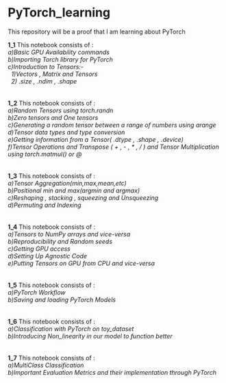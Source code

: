 # PyTorch_learning
This repository will be a proof that I am learning about PyTorch<br>

**1_1** This notebook consists of : <br>
*a)Basic GPU Availability commands*<br>
*b)Importing Torch library for PyTorch*<br>
*c)Introduction to Tensors:-*<br>
 &nbsp; *1)Vectors , Matrix and Tensors*<br>
 &nbsp; *2) .size , .ndim , .shape*<br>
<br>
<br>
**1_2** This notebook consists of : <br>
*a)Random Tensors using torch.randn*<br>
*b)Zero tensors and One tensors*<br>
*c)Generating a random tensor between a range of  numbers using arange*<br>
*d)Tensor data types and type conversion*<br>
*e)Getting information from a Tensor( .dtype , .shape , .device)*<br>
_f)Tensor Operations and Transpose ( + , - , * , / ) and Tensor Multiplication using torch.matmul() or @_  <br>
<br>
<br>
**1_3** This notebook consists of : <br>
*a)Tensor Aggregation(min,max,mean,etc)* <br>
*b)Positional min and max(argmin and argmax)* <br>
*c)Reshaping , stacking , squeezing and Unsqueezing* <br>
*d)Permuting and Indexing* <br>
<br>
<br>
**1_4** This notebook consists of : <br>
*a)Tensors to NumPy arrays and vice-versa*<br>
*b)Reproducibility and Random seeds*<br>
*c)Getting GPU access*<br>
*d)Setting Up Agnostic Code*<br>
*e)Putting Tensors on GPU from CPU and vice-versa*<br>
<br>
<br>
**1_5** This notebook consists of : <br>
*a)PyTorch Workflow*<br>
*b)Saving and loading PyTorch Models*<br>
<br>
<br>
**1_6** This notebook consists of : <br>
*a)Classification with PyTorch on toy_dataset*<br>
*b)Introducing Non_linearity in our model to function better*<br>
<br>
<br>
**1_7** This notebook consists of : <br>
*a)MultiClass Classification*<br>
*b)Important Evaluation Metrics and their implementation through PyTorch*<br>





